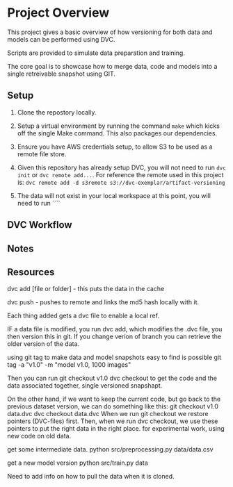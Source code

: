 # Project Overview

This project gives a basic overview of how versioning for both data and models can be performed using DVC. 

Scripts are provided to simulate data preparation and training.

The core goal is to showcase how to merge data, code and models into a single retreivable snapshot using GIT.

## Setup

1. Clone the repostory locally.

2. Setup a virtual environment by running the command ``make`` which kicks off the single Make command. This also packages our dependencies.

3. Ensure you have AWS credentials setup, to allow S3 to be used as a remote file store.

4. Given this repository has already setup DVC, you will not need to run ``dvc init`` or ``dvc remote add...``. For reference the remote used in this project is: ``dvc remote add -d s3remote s3://dvc-exemplar/artifact-versioning``

5. The data will not exist in your local workspace at this point, you will need to run ````

## DVC Workflow




## Notes



## Resources



dvc add [file or folder] - this puts the data in the cache

dvc push - pushes to remote and links the md5 hash locally with it.

Each thing added gets a dvc file to enable a local ref.

IF a data file is modified, you run dvc add, which modifies the .dvc file, you then version this in git. If you change verion of branch you can retrieve the older version of the data.

using git tag to make data and model snapshots easy to find is possible 
git tag -a "v1.0" -m "model v1.0, 1000 images"

Then you can run
git checkout v1.0
dvc checkout
to get the code and the data associated together, single versioned snapshapt.

On the other hand, if we want to keep the current code, but go back to the previous dataset version, we can do something like this:
git checkout v1.0 data.dvc
dvc checkout data.dvc
When we run git checkout we restore pointers (DVC-files) first. Then, when we run dvc checkout, we use these pointers to put the right data in the right place.
for experimental work, using new code on old data.

get some intermediate data.
python src/preprocessing.py data/data.csv

get a new model version
python src/train.py data

Need to add info on how to pull the data when it is cloned.